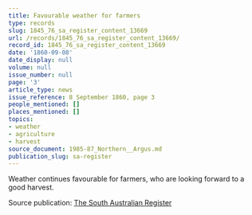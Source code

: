 ```yaml
---
title: Favourable weather for farmers
type: records
slug: 1845_76_sa_register_content_13669
url: /records/1845_76_sa_register_content_13669/
record_id: 1845_76_sa_register_content_13669
date: '1860-09-08'
date_display: null
volume: null
issue_number: null
page: '3'
article_type: news
issue_reference: 8 September 1860, page 3
people_mentioned: []
places_mentioned: []
topics:
- weather
- agriculture
- harvest
source_document: 1985-87_Northern__Argus.md
publication_slug: sa-register
---
```


Weather continues favourable for farmers, who are looking forward to a good harvest.

Source publication: [The South Australian Register](/publications/sa-register/)
